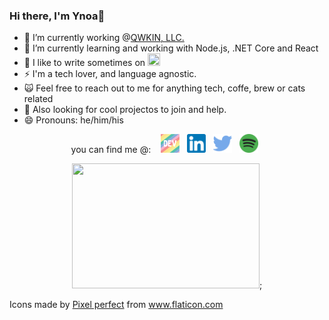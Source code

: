### Hi there, I'm Ynoa:panda_face:

- 🔭 I’m currently working @[QWKIN, LLC.](https://qwkin.com/)
- 🌱 I’m currently learning and working with Node.js, .NET Core and React
- 💬 I like to write sometimes on <a href="https://dev.to/ypedroo"><img src="https://d2fltix0v2e0sb.cloudfront.net/dev-badge.svg" width="20" height="20"></a>
- ⚡ I'm a tech lover, and language agnostic.
- :scream_cat: Feel free to reach out to me for anything tech, coffe, brew or cats related 
- :dancers: Also looking for cool projectos to join and help.
- 😄 Pronouns: he/him/his

<p align='center'>
<a> you can find me @: </a>&nbsp;&nbsp;
<a href="https://dev.to/ypedroo"><img height="30" src="https://github.com/ypedroo/ypedroo/blob/master/icons/dev.png"></a>&nbsp;&nbsp;
<a href="https://www.linkedin.com/in/ynoapedro/"><img height="30" src="https://github.com/ypedroo/ypedroo/blob/master/icons/linkedin.png"></a>&nbsp;&nbsp;
<a href="https://twitter.com/ypedro32"><img height="30" src="https://github.com/ypedroo/ypedroo/blob/master/icons/twitter.png"></a>&nbsp;&nbsp;
<a href="https://open.spotify.com/user/12149602493/"><img height="30" src="https://github.com/ypedroo/ypedroo/blob/master/icons/spotify.png"></a>&nbsp;&nbsp;
</p>
<p align='center'>
  <img src="https://media.giphy.com/media/3o7TKEc156FfMCbAty/giphy.gif" width="300" height="200">;
</p>




Icons made by <a href="https://www.flaticon.com/authors/pixel-perfect" title="Pixel perfect">Pixel perfect</a> from <a href="https://www.flaticon.com/" title="Flaticon"> www.flaticon.com</a>
